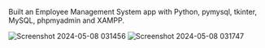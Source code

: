 Built an Employee Management System app with Python, pymysql, tkinter, MySQL, phpmyadmin and XAMPP.


![Screenshot 2024-05-08 031456](https://github.com/dnyaneshpatil123/employee-management-system/assets/124128769/236ca1a1-ad51-4514-ab6d-3b32f56d33e7)
![Screenshot 2024-05-08 031747](https://github.com/dnyaneshpatil123/employee-management-system/assets/124128769/fe325db1-1257-4187-b2f6-d4cc04c9a971)

